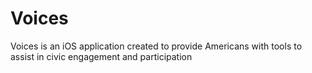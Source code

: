 Voices
======

Voices is an iOS application created to provide Americans with tools to assist in civic engagement and participation
